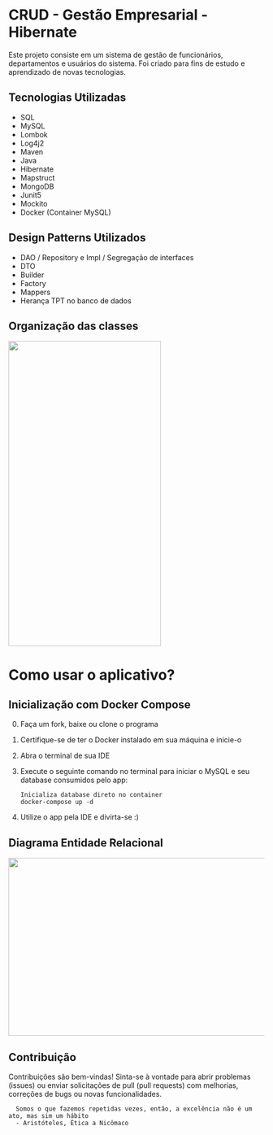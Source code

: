 # CRUD - Gestão Empresarial - Hibernate
Este projeto consiste em um sistema de gestão de funcionários, departamentos e usuários do sistema. Foi criado para fins de estudo e aprendizado de novas tecnologias.

## Tecnologias Utilizadas
- SQL
- MySQL
- Lombok
- Log4j2
- Maven
- Java
- Hibernate
- Mapstruct
- MongoDB
- Junit5
- Mockito
- Docker (Container MySQL)

## Design Patterns Utilizados
- DAO / Repository e Impl / Segregação de interfaces
- DTO
- Builder
- Factory
- Mappers
- Herança TPT no banco de dados

## Organização das classes
<img src='https://github.com/RayanArgolo03/crud-jdbc-mysql-1/assets/113947677/86a378c2-a4ae-4909-811a-c25e738eb690' width='300' height='600'></img>

# Como usar o aplicativo?
## Inicialização com Docker Compose

0. Faça um fork, baixe ou clone o programa

1. Certifique-se de ter o Docker instalado em sua máquina e inicie-o

2. Abra o terminal de sua IDE

3. Execute o seguinte comando no terminal para iniciar o MySQL e seu database consumidos pelo app:

   ```
   Inicializa database direto no container
   docker-compose up -d
    ```
4. Utilize o app pela IDE e divirta-se :)

## Diagrama Entidade Relacional

<img src='https://github.com/RayanArgolo03/crud-jdbc-mysql-1/assets/113947677/ed7dce62-dbd9-4c87-a4bb-d95248b45d9b' width='600' height='350'></img>

## Contribuição
Contribuições são bem-vindas! Sinta-se à vontade para abrir problemas (issues) ou enviar solicitações de pull (pull requests) com melhorias, correções de bugs ou novas funcionalidades.

```
  Somos o que fazemos repetidas vezes, então, a excelência não é um ato, mas sim um hábito
  - Aristóteles, Ética a Nicômaco
```


